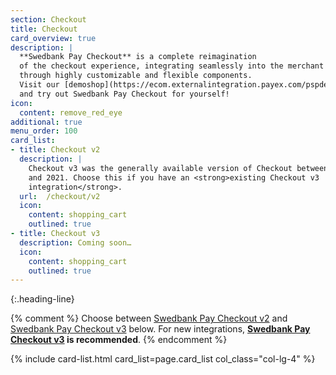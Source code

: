 ```yaml
---
section: Checkout
title: Checkout
card_overview: true
description: |
  **Swedbank Pay Checkout** is a complete reimagination
  of the checkout experience, integrating seamlessly into the merchant website
  through highly customizable and flexible components.
  Visit our [demoshop](https://ecom.externalintegration.payex.com/pspdemoshop)
  and try out Swedbank Pay Checkout for yourself!
icon:
  content: remove_red_eye
additional: true
menu_order: 100
card_list:
- title: Checkout v2
  description: |
    Checkout v3 was the generally available version of Checkout between 2018
    and 2021. Choose this if you have an <strong>existing Checkout v3
    integration</strong>.
  url:  /checkout/v2
  icon:
    content: shopping_cart
    outlined: true
- title: Checkout v3
  description: Coming soon…
  icon:
    content: shopping_cart
    outlined: true
---
```


{:.heading-line}

{% comment %}
Choose between [Swedbank Pay Checkout v2][checkout-2] and [Swedbank Pay
Checkout v3][checkout-3] below. For new integrations, **[Swedbank Pay
Checkout v3][checkout-3] is recommended**.
{% endcomment %}

{% include card-list.html card_list=page.card_list col_class="col-lg-4" %}

[checkout-2]: /checkout/v2
[checkout-3]: /checkout/v3
